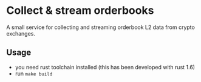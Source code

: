 # Collect & stream orderbooks

A small service for collecting and streaming orderbook L2 data from crypto exchanges.

## Usage

* you need rust toolchain installed (this has been developed with rust 1.6)
* run `make build`
